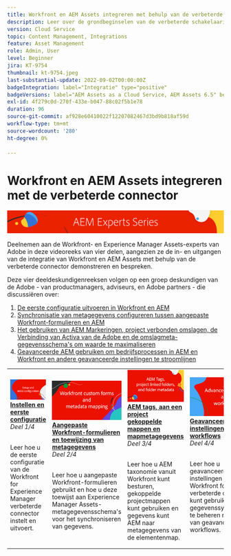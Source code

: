 ```yaml
---
title: Workfront en AEM Assets integreren met behulp van de verbeterde connector
description: Leer over de grondbeginselen van de verbeterde schakelaarintegratie van Adobe Workfront en Experience Manager Assets.
version: Cloud Service
topic: Content Management, Integrations
feature: Asset Management
role: Admin, User
level: Beginner
jira: KT-9754
thumbnail: kt-9754.jpeg
last-substantial-update: 2022-09-02T00:00:00Z
badgeIntegration: label="Integratie" type="positive"
badgeVersions: label="AEM Assets as a Cloud Service, AEM Assets 6.5" before-title="false"
exl-id: 4f279c0d-270f-433e-b047-88c02f5b1e78
duration: 96
source-git-commit: af928e60410022f12207082467d3bd9b818af59d
workflow-type: tm+mt
source-wordcount: '280'
ht-degree: 0%

---
```


# Workfront en AEM Assets integreren met de verbeterde connector

![AEM Deskundigenreeks](./assets/banner.png)

Deelnemen aan de Workfront- en Experience Manager Assets-experts van Adobe in deze videoreeks van vier delen, aangezien ze de in- en uitgangen van de integratie van Workfront en AEM Assets met behulp van de verbeterde connector demonstreren en bespreken.

Deze vier deeldeskundigenreeksen volgen op een groep deskundigen van de Adobe - van productmanagers, adviseurs, en Adobe partners - die discussiëren over:

1. [De eerste configuratie uitvoeren in Workfront en AEM](./setup.md)
2. [Synchronisatie van metagegevens configureren tussen aangepaste Workfront-formulieren en AEM](./custom-forms.md)
3. [Het gebruiken van AEM Markeringen, project verbonden omslagen, de Verbinding van Activa van de Adobe en de omslagmeta-gegevensschema&#39;s om waarde te maximaliseren](./aem-tags-project-linked-folders-and-folder-metadata.md)
4. [Geavanceerde AEM gebruiken om bedrijfsprocessen in AEM en Workfront en andere geavanceerde instellingen te stroomlijnen](./advanced-settings-and-workflows.md)

<table>
  <td>
      <a href="./setup.md">
        <img alt="Instellen en eerste configuratie" 
             src="./assets/setup.png">
      </a>
      <div>
         <a href="./setup.md"><strong>Instellen en eerste configuratie</strong></a>
         <br/><em>Deel 1/4</em>
      </div>
      <p>
        <br/>
         Leer hoe u de eerste configuratie van de Workfront for Experience Manager verbeterde connector instelt en uitvoert.
      </p>
   </td>
   <!-- Workfront custom forms and metadata mapping -->
   <td>
      <a href="./custom-forms.md">
        <img alt="Aangepaste Workfront-formulieren en toewijzing van metagegevens" 
             src="./assets/custom-forms.png">
      </a>
      <div>
         <a href="./custom-forms.md"><strong>Aangepaste Workfront-formulieren en toewijzing van metagegevens</strong></a>
         <br/><em>Deel 2/4</em>
      </div>
      <p>
        <br/>
         Leer hoe u aangepaste Workfront-formulieren gebruikt en hoe u deze toewijst aan Experience Manager Assets-metagegevensschema's voor het synchroniseren van gegevens.
      </p>
    </td>
    <!-- AEM Tags, project linked folders, and folder metadata -->
    <td>
      <a href="./aem-tags-project-linked-folders-and-folder-metadata.md">
        <img alt="AEM tags, aan een project gekoppelde mappen en mapmetagegevens" 
             src="./assets/aem-tags.png">
      </a>
      <div>
         <a href="./aem-tags-project-linked-folders-and-folder-metadata.md"><strong>AEM tags, aan een project gekoppelde mappen en mapmetagegevens</strong></a>
         <br/><em>Deel 3/4</em> 
      </div>
      <p>
        <br/>
            Leer hoe u AEM taxonomie vanuit Workfront kunt besturen, gekoppelde projectmappen kunt gebruiken en gegevens kunt AEM naar metagegevens van de elementenmap.
      </p>
   </td>   
   <!-- Advanced workflows -->
    <td>
      <a href="./advanced-settings-and-workflows.md">
        <img alt="Geavanceerde instellingen en workflows" 
             src="./assets/advanced.png">
      </a>
      <div>
         <a href="./advanced-settings-and-workflows.md"><strong>Geavanceerde instellingen en workflows</strong></a>
         <br/><em>Deel 4/4</em>
      </div>
      <p>
        <br/>
            Leer hoe u geavanceerde instellingen voor de Workfront for AEM verbeterde connector kunt gebruiken om gegevenssynchronisatie te beheren met behulp van geavanceerde workflows.
      </p>
   </td>
  </tr>  
</tbody></table>
